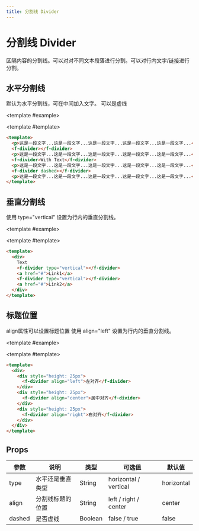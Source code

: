```yaml
---
title: 分割线 Divider
---
```


<script setup>
import Basic from './demo/Divider/Basic.vue'
import Vertical from './demo/Divider/Vertical.vue'
import Align from './demo/Divider/Align.vue'
</script>


# 分割线 Divider

区隔内容的分割线。可以对对不同文本段落进行分割。可以对行内文字/链接进行分割。

<card>

## 水平分割线

默认为水平分割线，可在中间加入文字。 可以是虚线

<template #example>

  <Basic/>
  
</template>

<template #template>

```html
<template>
  <p>这是一段文字...这是一段文字...这是一段文字...这是一段文字...这是一段文字...</p>
  <f-divider></f-divider>
  <p>这是一段文字...这是一段文字...这是一段文字...这是一段文字...这是一段文字...</p>
  <f-divider>With Text</f-divider>
  <p>这是一段文字...这是一段文字...这是一段文字...这是一段文字...这是一段文字...</p>
  <f-divider dashed></f-divider>
  <p>这是一段文字...这是一段文字...这是一段文字...这是一段文字...这是一段文字...</p>
</template>
```

</template>

</card>

<card>

## 垂直分割线

使用 type="vertical" 设置为行内的垂直分割线。

<template #example>

  <Vertical/>
  
</template>

<template #template>

```html
<template>
  <div>
    Text
    <f-divider type="vertical"></f-divider>
    <a href="#">Link1</a>
    <f-divider type="vertical"></f-divider>
    <a href="#">Link2</a>
  </div>
</template>
```

</template>

</card>

<card>

## 标题位置

align属性可以设置标题位置 使用 align="left" 设置为行内的垂直分割线。

<template #example>

  <Align/>
  
</template>

<template #template>

```html
<template>
  <div>
    <div style="height: 25px">
      <f-divider align="left">左对齐</f-divider>
    </div>
    <div style="height: 25px">
      <f-divider align="center">居中对齐</f-divider>
    </div>
    <div style="height: 25px">
      <f-divider align="right">右对齐</f-divider>
    </div>
  </div>
</template>
```

</template>

</card>

## Props

| 参数   | 说明             | 类型    | 可选值                | 默认值     |
| ------ | ---------------- | ------- | --------------------- | ---------- |
| type   | 水平还是垂直类型 | String  | horizontal / vertical | horizontal |
| align  | 分割线标题的位置 | String  | left / right / center | center     |
| dashed | 是否虚线         | Boolean | false / true          | false      |
